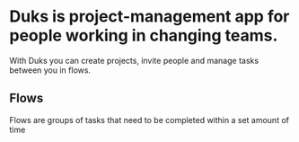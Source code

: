 # Duks is project-management app for people working in changing teams.

With Duks you can create projects, invite people and manage tasks between you in flows.

## Flows
Flows are groups of tasks that need to be completed within a set amount of time
